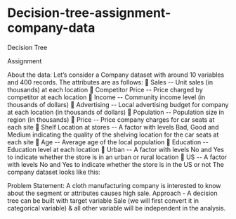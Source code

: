 # Decision-tree-assignment-company-data
Decision Tree
 
Assignment


About the data: 
Let’s consider a Company dataset with around 10 variables and 400 records. 
The attributes are as follows: 
 Sales -- Unit sales (in thousands) at each location
 Competitor Price -- Price charged by competitor at each location
 Income -- Community income level (in thousands of dollars)
 Advertising -- Local advertising budget for company at each location (in thousands of dollars)
 Population -- Population size in region (in thousands)
 Price -- Price company charges for car seats at each site
 Shelf Location at stores -- A factor with levels Bad, Good and Medium indicating the quality of the shelving location for the car seats at each site
 Age -- Average age of the local population
 Education -- Education level at each location
 Urban -- A factor with levels No and Yes to indicate whether the store is in an urban or rural location
 US -- A factor with levels No and Yes to indicate whether the store is in the US or not
The company dataset looks like this: 
 
Problem Statement:
A cloth manufacturing company is interested to know about the segment or attributes causes high sale. 
Approach - A decision tree can be built with target variable Sale (we will first convert it in categorical variable) & all other variable will be independent in the analysis.  
